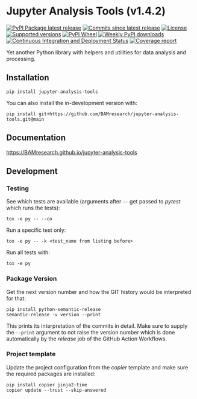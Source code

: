 # Jupyter Analysis Tools (v1.4.2)

[![PyPI Package latest release](https://img.shields.io/pypi/v/jupyter-analysis-tools.svg)](https://pypi.org/project/jupyter-analysis-tools)
[![Commits since latest release](https://img.shields.io/github/commits-since/BAMresearch/jupyter-analysis-tools/v1.4.2.svg)](https://github.com/BAMresearch/jupyter-analysis-tools/compare/v1.4.2...main)
[![License](https://img.shields.io/pypi/l/jupyter-analysis-tools.svg)](https://en.wikipedia.org/wiki/MIT_license)
[![Supported versions](https://img.shields.io/pypi/pyversions/jupyter-analysis-tools.svg)](https://pypi.org/project/jupyter-analysis-tools)
[![PyPI Wheel](https://img.shields.io/pypi/wheel/jupyter-analysis-tools.svg)](https://pypi.org/project/jupyter-analysis-tools#files)
[![Weekly PyPI downloads](https://img.shields.io/pypi/dw/jupyter-analysis-tools.svg)](https://pypi.org/project/jupyter-analysis-tools/)
[![Continuous Integration and Deployment Status](https://github.com/BAMresearch/jupyter-analysis-tools/actions/workflows/ci-cd.yml/badge.svg)](https://github.com/BAMresearch/jupyter-analysis-tools/actions/workflows/ci-cd.yml)
[![Coverage report](https://img.shields.io/endpoint?url=https://BAMresearch.github.io/jupyter-analysis-tools/coverage-report/cov.json)](https://BAMresearch.github.io/jupyter-analysis-tools/coverage-report/)

Yet another Python library with helpers and utilities for data analysis and processing.

## Installation

    pip install jupyter-analysis-tools

You can also install the in-development version with:

    pip install git+https://github.com/BAMresearch/jupyter-analysis-tools.git@main

## Documentation

https://BAMresearch.github.io/jupyter-analysis-tools

## Development

### Testing

See which tests are available (arguments after `--` get passed to *pytest* which runs the tests):

    tox -e py -- --co

Run a specific test only:

    tox -e py -- -k <test_name from listing before>

Run all tests with:

    tox -e py

### Package Version

Get the next version number and how the GIT history would be interpreted for that:

    pip install python-semantic-release
    semantic-release -v version --print

This prints its interpretation of the commits in detail. Make sure to supply the `--print`
argument to not raise the version number which is done automatically by the *release* job
of the GitHub Action Workflows.

### Project template

Update the project configuration from the *copier* template and make sure the required packages
are installed:

    pip install copier jinja2-time
    copier update --trust --skip-answered
